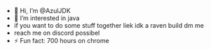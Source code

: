 - 👋 Hi, I’m @AzulJDK
- 👀 I’m interested in java
- if you want to do some stuff together liek idk a raven build dm me
- reach me on discord possibel
- ⚡ Fun fact: 700 hours on chrome
<!---
AzulJDK/AzulJDK is a ✨ special ✨ repository because its `README.md` (this file) appears on your GitHub profile.
You can click the Preview link to take a look at your changes.
--->
